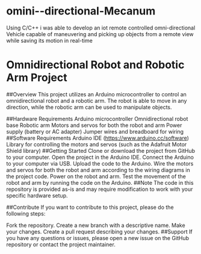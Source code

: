 # omini--directional-Mecanum
Using C/C++ i was able to develop an iot remote controlled omni-directional Vehicle capable of maneuvering and picking up objects from a remote view while saving its motion in real-time   
# Omnidirectional Robot and Robotic Arm Project
##Overview
This project utilizes an Arduino microcontroller to control an omnidirectional robot and a robotic arm. The robot is able to move in any direction, while the robotic arm can be used to manipulate objects.

##Hardware Requirements
Arduino microcontroller
Omnidirectional robot base
Robotic arm
Motors and servos for both the robot and arm
Power supply (battery or AC adapter)
Jumper wires and breadboard for wiring
##Software Requirements
Arduino IDE (https://www.arduino.cc/software)
Library for controlling the motors and servos (such as the Adafruit Motor Shield library)
##Getting Started
Clone or download the project from GitHub to your computer.
Open the project in the Arduino IDE.
Connect the Arduino to your computer via USB.
Upload the code to the Arduino.
Wire the motors and servos for both the robot and arm according to the wiring diagrams in the project code.
Power on the robot and arm.
Test the movement of the robot and arm by running the code on the Arduino.
##Note
The code in this repository is provided as-is and may require modification to work with your specific hardware setup.

##Contribute
If you want to contribute to this project, please do the following steps:

Fork the repository.
Create a new branch with a descriptive name.
Make your changes.
Create a pull request describing your changes.
##Support
If you have any questions or issues, please open a new issue on the GitHub repository or contact the project maintainer.
